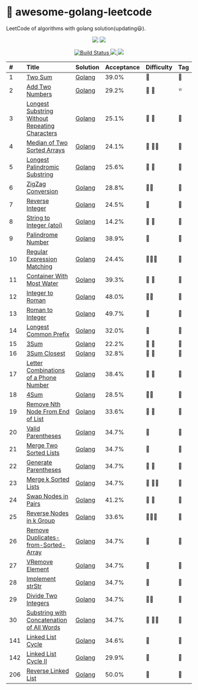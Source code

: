 # 📝 awesome-golang-leetcode

LeetCode of algorithms with golang solution(updating:smiley:).

<p align="center">
    <img src="https://xpnet-public.oss-cn-hangzhou.aliyuncs.com/leetcode/Go-Logo_Aqua.png">
    <img src="https://xpnet-public.oss-cn-hangzhou.aliyuncs.com/leetcode/leetcode.png">
</p>

<p align="center">
    <a href="https://www.travis-ci.org/kylesliu/awesome-golang-leetcode">
        <img src="https://www.travis-ci.org/kylesliu/awesome-golang-leetcode.svg?branch=master" alt="Build Status">
    </a>
    <a href="https://codecov.io/gh/kylesliu/awesome-golang-leetcode">
        <img src="https://codecov.io/gh/kylesliu/awesome-golang-leetcode/branch/master/graph/badge.svg" />
    </a>
    <a href="https://goreportcard.com/report/github.com/kylesliu/awesome-golang-leetcode">
        <img src="https://goreportcard.com/badge/github.com/kylesliu/awesome-golang-leetcode" />
    </a>
</p>



| #    | Title            |   Solution     |   Acceptance   |    Difficulty  |  Tag          |
| :--- | :--------------- | :------------- | :------------- | :------------- | :------------- |
| 1    | [Two Sum][0001-url]  | [Golang][0001-golang] | 39.0%  |:purple_heart: |:eyes:|
| 2    | [Add Two Numbers][0002-url]  | [Golang][0002-golang] | 29.2%  |:purple_heart: :purple_heart: |:star:|
| 3    | [Longest Substring Without Repeating Characters][0003-url]  | [Golang][0003-golang] | 25.1%  |:purple_heart:  :purple_heart:|:eyes:|
| 4    | [Median of Two Sorted Arrays    ][0004-url]  | [Golang][0004-golang] | 24.1%  |:purple_heart: :purple_heart::purple_heart: |:eyes: |
| 5    | [Longest Palindromic Substring ][0005-url]  | [Golang][0005-golang] | 	25.6%  |:purple_heart: :purple_heart: |:eyes: |
| 6    | [ZigZag Conversion][0006-url]  | [Golang][0006-golang] |	28.8%  |:purple_heart::purple_heart: |:eyes: |
| 7    | [Reverse Integer][0007-url]  | [Golang][0007-golang] | 	24.5%  |:purple_heart: |:eyes: |
| 8    | [String to Integer (atoi)][0008-url]  | [Golang][0008-golang] | 	14.2%  |:purple_heart: :purple_heart: |:eyes: |
| 9    | [Palindrome Number][0009-url]  | [Golang][0009-golang] | 38.9%  |:purple_heart:  |:eyes: |
| 10   | [Regular Expression Matching][0010-url]  | [Golang][0010-golang]  | 24.4%  |:purple_heart::purple_heart::purple_heart:  | :eyes:|
| 11   | [Container With Most Water][0011-url]  | [Golang][0011-golang] | 	39.3%  |:purple_heart: :purple_heart:  |:eyes: |
| 12   | [Integer to Roman][0012-url]  | [Golang][0012-golang] | 48.0%  |:purple_heart::purple_heart:  |:eyes: |
| 13   | [Roman to Integer][0013-url]  | [Golang][0013-golang] | 49.7%  |:purple_heart:  | :eyes:|
| 14   | [Longest Common Prefix][0014-url]  | [Golang][0014-golang] | 	32.0%  |:purple_heart:  | :eyes:|
| 15   | [3Sum][0015-url]  | [Golang][0015-golang] | 22.2%  |:purple_heart: :purple_heart: |:eyes: |
| 16   | [3Sum Closest][0016-url]  | [Golang][0016-golang] | 32.8%  |:purple_heart:  :purple_heart:|:eyes: |
| 17   | [Letter Combinations of a Phone Number][0017-url]  | [Golang][0017-golang] | 38.4%  |:purple_heart: :purple_heart: |:eyes: |
| 18   | [4Sum][0018-url]  | [Golang][0018-golang] | 28.5% |:purple_heart::purple_heart:  |:eyes: |
| 19   | [Remove Nth Node From End of List][0018-url]  | [Golang][0019-golang] | 33.6% |:purple_heart: :purple_heart: | :eyes:|
| 20   | [Valid Parentheses ][0020-url]  | [Golang][0020-golang] | 34.7%  |:purple_heart: | :eyes:|
| 21   | [Merge Two Sorted Lists ][0021-url]  | [Golang][0021-golang] | 34.7%  |:purple_heart: | :eyes:|
| 22   | [Generate Parentheses ][0022-url]  | [Golang][0023-golang] | 34.7%  |:purple_heart: :purple_heart:| :eyes:|
| 23   | [Merge k Sorted Lists ][0023-url]  | [Golang][0023-golang] | 34.7%  |:purple_heart: :purple_heart::purple_heart:| :eyes:|
| 24   | [Swap Nodes in Pairs ][0024-url]  | [Golang][0024-golang] | 41.2%  |:purple_heart: :purple_heart: | :eyes:|
| 25   | [Reverse Nodes in k Group ][0020-url]  | [Golang][0025-golang] | 33.6%  |:purple_heart::purple_heart::purple_heart: | :eyes:|
| 26   | [Remove Duplicates-from-Sorted-Array][0026-url]  | [Golang][0026-golang] | 34.7%  |:purple_heart: | :eyes:|
| 27   | [VRemove Element ][0027-url]  | [Golang][0027-golang] | 34.7%  |:purple_heart: | :eyes:|
| 28   | [Implement strStr][0028-url]  | [Golang][0028-golang] | 34.7%  |:purple_heart: | :eyes:|
| 29   | [Divide Two Integers ][0029-url]  | [Golang][0029-golang] | 34.7%  |:purple_heart::purple_heart: | :eyes:|
| 30   | [Substring with Concatenation of All Words ][0030-url]  | [Golang][0030-golang] | 34.7%  |:purple_heart: :purple_heart::purple_heart:| :eyes:|
| 141  | [Linked List Cycle ][0020-url]  | [Golang][0141-golang] | 34.6%  |:purple_heart: | :eyes:|
| 142  | [Linked List Cycle II ][0020-url]  | [Golang][0142-golang] | 	29.9% |:purple_heart: | :eyes:|
| 206  | [Reverse Linked List ][0020-url]  | [Golang][0206-golang] | 50.0%  |:purple_heart: | :eyes:|



[src]: https://github.com/kylesliu/awesome-golang-leetcode
[companies]: https://github.com/kylesliu/awesome-golang-leetcode/blob/master/Companies.md

[0001-url]: https://leetcode.com/problems/two-sum
[0001-golang]: https://github.com/kylesliu/awesome-golang-leetcode/tree/master/src/0001.Two-Sum

[0002-url]: https://leetcode.com/problems/add-two-numbers
[0002-golang]: https://github.com/kylesliu/awesome-golang-leetcode/tree/master/src/0002.Add-Two-Numbers

[0003-url]: https://leetcode.com/problems/longest-substring-without-repeating-characters
[0003-golang]: https://github.com/kylesliu/awesome-golang-leetcode/tree/master/src/0003.Longest-Substring-Without-Repeating-Characters

[0004-url]: https://leetcode.com/problems/median-of-two-sorted-arrays
[0004-golang]: https://github.com/kylesliu/awesome-golang-leetcode/tree/master/src/0001.Two-Sum

[0005-url]: https://leetcode.com/problems/longest-palindromic-substring
[0005-golang]: https://github.com/kylesliu/awesome-golang-leetcode/tree/master/src/0001.Two-Sum

[0006-url]: https://leetcode.com/problems/zigzag-conversion
[0006-golang]: https://github.com/kylesliu/awesome-golang-leetcode/tree/master/src/0006.ZigZag-Conversion

[0007-url]: https://leetcode.com/problems/reverse-integer
[0007-golang]: https://github.com/kylesliu/awesome-golang-leetcode/tree/master/src/0007.Reverse-Integer

[0008-url]: https://leetcode.com/problems/string-to-integer-atoi
[0008-golang]: https://github.com/kylesliu/awesome-golang-leetcode/tree/master/src/0008.String-to-Integer-atoi

[0009-url]: https://leetcode.com/problems/palindrome-number
[0009-golang]: https://github.com/kylesliu/awesome-golang-leetcode/tree/master/src/0009.Palindrome-Number

[0010-url]: https://leetcode.com/problems/regular-expression-matching
[0010-golang]: https://github.com/kylesliu/awesome-golang-leetcode/tree/master/src/0010.Regular-Expression-Matching

[0011-url]: https://leetcode.com/problems/container-with-most-water
[0011-golang]: https://github.com/kylesliu/awesome-golang-leetcode/tree/master/src/0011.Container-With-Most-Water

[0012-url]: https://leetcode.com/problems/integer-to-roman
[0012-golang]: https://github.com/kylesliu/awesome-golang-leetcode/tree/master/src/0012.Integer-to-Roman

[0013-url]: https://leetcode.com/problems/roman-to-integer
[0013-golang]: https://github.com/kylesliu/awesome-golang-leetcode/tree/master/src/0013.Roman-to-Integer

[0014-url]: https://leetcode.com/problems/longest-common-prefix
[0014-golang]: https://github.com/kylesliu/awesome-golang-leetcode/tree/master/src/0014.Longest-Common-Prefix

[0015-url]: https://leetcode.com/problems/3sum
[0015-golang]: https://github.com/kylesliu/awesome-golang-leetcode/tree/master/src/0015.3Sum

[0016-url]: https://leetcode.com/problems/3sum-closest
[0016-golang]: https://github.com/kylesliu/awesome-golang-leetcode/tree/master/src/0016.3Sum-Closest

[0017-url]: https://leetcode.com/problems/letter-combinations-of-a-phone-number
[0017-golang]: https://github.com/kylesliu/awesome-golang-leetcode/tree/master/src/0017.Letter-Combinations-of-a-Phone-Number

[0018-url]: https://leetcode.com/problems/4sum
[0018-golang]: https://github.com/kylesliu/awesome-golang-leetcode/tree/master/src/0018.4Sum

[0019-url]: https://leetcode.com/problems/remove-nth-node-from-end-of-list
[0019-golang]: https://github.com/kylesliu/awesome-golang-leetcode/tree/master/src/0019.Remove-Nth-Node-From-End-of-List

[0020-url]: https://leetcode.com/problems/valid-parentheses
[0020-golang]: https://github.com/kylesliu/awesome-golang-leetcode/tree/master/src/0020.Valid-Parentheses

[0021-url]: https://leetcode.com/problems/merge-two-sorted-lists/description/
[0021-golang]: https://github.com/kylesliu/awesome-golang-leetcode/tree/master/src/0021.Merge-Two-Sorted-Lists

[0022-url]: https://leetcode.com/problems/generate-parentheses/description/
[0022-golang]: https://github.com/kylesliu/awesome-golang-leetcode/tree/master/src/0022.Generate-Parentheses

[0023-url]: https://leetcode.com/problems/merge-k-sorted-lists/description/
[0023-golang]: https://github.com/kylesliu/awesome-golang-leetcode/tree/master/src/0023.Merge-k-Sorted-Lists

[0024-url]: https://leetcode.com/problems/swap-nodes-in-pairs/description/
[0024-golang]: https://github.com/kylesliu/awesome-golang-leetcode/tree/master/src/0024.Swap-Nodes-in-Pairs

[0025-url]: https://leetcode.com/problems/reverse-nodes-in-k-group/
[0025-golang]: https://github.com/kylesliu/awesome-golang-leetcode/tree/master/src/0025.Reverse-Nodes-in-k-Group

[0026-url]: https://leetcode.com/problems/remove-duplicates-from-sorted-array/description/
[0026-golang]: https://github.com/kylesliu/awesome-golang-leetcode/tree/master/src/0026.Remove-Duplicates-from-Sorted-Array

[0027-url]: https://leetcode.com/problems/remove-element/description/
[0027-golang]: https://github.com/kylesliu/awesome-golang-leetcode/tree/master/src/0027.Remove-Element

[0028-url]: https://leetcode.com/problems/implement-strstr/description/
[0028-golang]: https://github.com/kylesliu/awesome-golang-leetcode/tree/master/src/0028.Implement-strStr

[0029-url]: https://leetcode.com/problems/divide-two-integers/description/
[0029-golang]: https://github.com/kylesliu/awesome-golang-leetcode/tree/master/src/0029.Divide-Two-Integers

[0030-url]: https://leetcode.com/problems/substring-with-concatenation-of-all-words/description/
[0030-golang]: https://github.com/kylesliu/awesome-golang-leetcode/tree/master/src/0030.Substring-with-Concatenation-of-All-Words

[0141-url]: https://leetcode.com/problems/linked-list-cycle/
[0141-golang]: https://github.com/kylesliu/awesome-golang-leetcode/tree/master/src/0141.Linked-List-Cycle

[0142-url]: https://leetcode.com/problems/linked-list-cycle-ii/
[0142-golang]: https://github.com/kylesliu/awesome-golang-leetcode/tree/master/src/0142.Linked-List-Cycle-II

[0206-url]: https://leetcode.com/problems/reverse-linked-list/
[0206-golang]: https://github.com/kylesliu/awesome-golang-leetcode/tree/master/src/0206.Reverse-Linked-List

